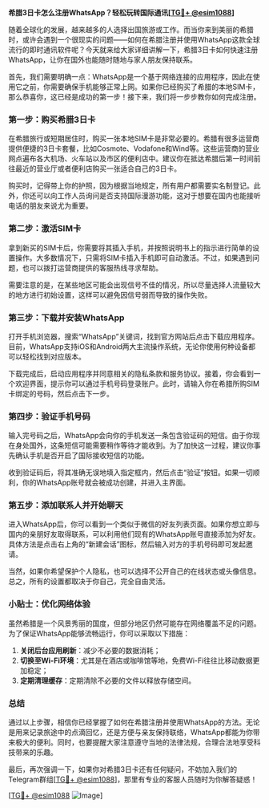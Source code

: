 **希腊3日卡怎么注册WhatsApp？轻松玩转国际通讯[[TG💪+ @esim1088](https://t.me/s/esim1088)]**

随着全球化的发展，越来越多的人选择出国旅游或工作。而当你来到美丽的希腊时，或许会遇到一个很现实的问题——如何在希腊注册并使用WhatsApp这款全球流行的即时通讯软件呢？今天就来给大家详细讲解一下，希腊3日卡如何快速注册WhatsApp，让你在国外也能随时随地与家人朋友保持联系。

首先，我们需要明确一点：WhatsApp是一个基于网络连接的应用程序，因此在使用它之前，你需要确保手机能够正常上网。如果你已经购买了希腊的本地SIM卡，那么恭喜你，这已经是成功的第一步！接下来，我们将一步步教你如何完成注册。

### 第一步：购买希腊3日卡

在希腊旅行或短期居住时，购买一张本地SIM卡是非常必要的。希腊有很多运营商提供便捷的3日卡套餐，比如Cosmote、Vodafone和Wind等。这些运营商的营业网点遍布各大机场、火车站以及市区的便利店中。建议你在抵达希腊后第一时间前往最近的营业厅或者便利店购买一张适合自己的3日卡。

购买时，记得带上你的护照，因为根据当地规定，所有用户都需要实名制登记。此外，你还可以向工作人员询问是否支持国际漫游功能，这对于想要在国内也能接听电话的朋友来说尤为重要。

### 第二步：激活SIM卡

拿到新买的SIM卡后，你需要将其插入手机，并按照说明书上的指示进行简单的设置操作。大多数情况下，只需将SIM卡插入手机即可自动激活。不过，如果遇到问题，也可以拨打运营商提供的客服热线寻求帮助。

需要注意的是，在某些地区可能会出现信号不佳的情况，所以尽量选择人流量较大的地方进行初始设置，这样可以避免因信号弱而导致的操作失败。

### 第三步：下载并安装WhatsApp

打开手机浏览器，搜索“WhatsApp”关键词，找到官方网站后点击下载应用程序。目前，WhatsApp支持iOS和Android两大主流操作系统，无论你使用何种设备都可以轻松找到对应版本。

下载完成后，启动应用程序并同意相关的隐私条款和服务协议。接着，你会看到一个欢迎界面，提示你可以通过手机号码登录账户。此时，请输入你在希腊所购SIM卡绑定的号码，然后点击下一步。

### 第四步：验证手机号码

输入完号码之后，WhatsApp会向你的手机发送一条包含验证码的短信。由于你现在身处国外，这条短信可能需要稍作等待才能收到。为了加快这一过程，建议你事先确认手机是否开启了国际接收短信的功能。

收到验证码后，将其准确无误地填入指定框内，然后点击“验证”按钮。如果一切顺利，你的WhatsApp账号就会被成功创建，并进入主界面。

### 第五步：添加联系人并开始聊天

进入WhatsApp后，你可以看到一个类似于微信的好友列表页面。如果你想立即与国内的亲朋好友取得联系，可以利用他们现有的WhatsApp账号直接添加为好友。具体方法是点击右上角的“新建会话”图标，然后输入对方的手机号码即可发起邀请。

当然，如果你希望保护个人隐私，也可以选择不公开自己的在线状态或头像信息。总之，所有的设置都取决于你自己，完全自由灵活。

### 小贴士：优化网络体验

虽然希腊是一个风景秀丽的国度，但部分地区仍然可能存在网络覆盖不足的问题。为了保证WhatsApp能够流畅运行，你可以采取以下措施：

1. **关闭后台应用刷新**：减少不必要的数据消耗；
2. **切换至Wi-Fi环境**：尤其是在酒店或咖啡馆等地，免费Wi-Fi往往比移动数据更加稳定；
3. **定期清理缓存**：定期清除不必要的文件以释放存储空间。

### 总结

通过以上步骤，相信你已经掌握了如何在希腊注册并使用WhatsApp的方法。无论是用来记录旅途中的点滴回忆，还是方便与亲友保持联络，WhatsApp都能为你带来极大的便利。同时，也要提醒大家注意遵守当地的法律法规，合理合法地享受科技带来的乐趣。

最后，再次强调一下，如果你对希腊3日卡还有任何疑问，不妨加入我们的Telegram群组[[TG💪+ @esim1088](https://t.me/s/esim1088)]，那里有专业的客服人员随时为你解答疑惑！

[[TG💪+ @esim1088](https://t.me/s/esim1088) ![Image](https://i.postimg.cc/4NQfJmqS/Snipaste-2025-05-13-00-14-12.png)]